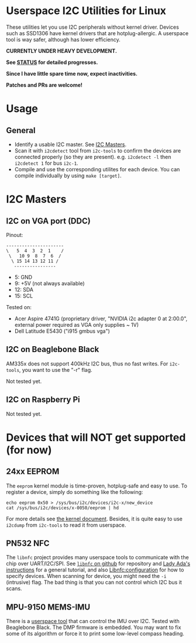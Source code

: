Userspace I2C Utilities for Linux
=================================

These utilities let you use I2C peripherals without kernel driver.
Devices such as SSD1306 have kernel drivers that are hotplug-allergic.
A userspace tool is way safer, although has lower efficiency.

**CURRENTLY UNDER HEAVY DEVELOPMENT.**

**See [STATUS](STATUS) for detailed progresses.**

**Since I have little spare time now, expect inactivities.**

**Patches and PRs are welcome!**


Usage
=====

General
-------

* Identify a usable I2C master. See [I2C Masters](#masters).
* Scan it with `i2cdetect` tool from `i2c-tools` to confirm the devices are connected properly (so they are present).
  e.g. `i2cdetect -l` then `i2cdetect 1` for bus `i2c-1`.
* Compile and use the corresponding utilites for each device. You can compile individually by using `make [target]`.


I2C Masters
===========
<a name="masters"></a>

I2C on VGA port (DDC)
---------------------

Pinout:

    ----------------------
    \   5  4  3  2  1    /
     \   10 9  8  7  6  /
      \ 15 14 13 12 11 /
       ----------------

*  5: GND
*  9: +5V (not always available)
* 12: SDA
* 15: SCL

Tested on:

* Acer Aspire 4741G (proprietary driver, "NVIDIA i2c adapter 0 at 2:00.0", external power required as VGA only supplies ~ 1V)
* Dell Latitude E5430 ("i915 gmbus vga")

I2C on Beaglebone Black
-----------------------

AM335x does not support 400kHz I2C bus, thus no fast writes.
For `i2c-tools`, you want to use the "-r" flag.

Not tested yet.

I2C on Raspberry Pi
-------------------

Not tested yet.


Devices that will NOT get supported (for now)
=============================================

24xx EEPROM
-----------

The `eeprom` kernel module is time-proven, hotplug-safe and easy to use.
To register a device, simply do something like the following:

    echo eeprom 0x50 > /sys/bus/i2c/devices/i2c-x/new_device
    cat /sys/bus/i2c/devices/x-0050/eeprom | hd

For more details see [the kernel document](https://www.kernel.org/doc/Documentation/i2c/instantiating-devices).
Besides, it is quite easy to use `i2cdump` from `i2c-tools` to read it from userspace.

PN532 NFC
---------

The `libnfc` project provides many userspace tools to communicate with the chip over UART/I2C/SPI.
See [`libnfc` on github](https://github.com/nfc-tools/libnfc) for repository and
[Lady Ada's instructions](https://learn.adafruit.com/adafruit-pn532-rfid-nfc/libnfc) for a general tutorial,
and also [Libnfc:configuration](http://nfc-tools.org/index.php?title=Libnfc:configuration) for how to specify devices.
When scanning for device, you might need the `-i` (intrusive) flag.
The bad thing is that you can not control which I2C bus it scans.

MPU-9150 MEMS-IMU
-----------------

There is a [userspace tool](https://github.com/kriswiner/MPU-9150) that can control the IMU over I2C.
Tested with Beaglebone Black. The DMP firmware is embedded.
You may want to fix some of its algorithm or force it to print some low-level compass heading.
